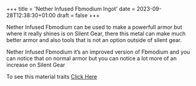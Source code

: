 +++
title = 'Nether Infused Fbmodium Ingot'
date = 2023-09-28T12:38:30+01:00
draft = false
+++

Nether Infused Fbmodium can be used to make a powerfull armor but where it really shines is on Silent Gear, there this metal can make much better armor and also tools that is not an option outside of silent gear.

Nether Infused Fbmodium it’s an improved version of Fbmodium and you can notice that on normal armor but you can notice a lot more of an increase on Silent Gear

To see this material traits [Click Here](../../mods/silent-gear/stats.md)